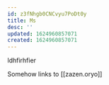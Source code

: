 ```yaml
---
id: z3fNhgb0CNCvyu7PoDt0y
title: Ms
desc: ''
updated: 1624960857071
created: 1624960857071
---
```

ldhfirhfier

Somehow links to [[zazen.oryo]] 
